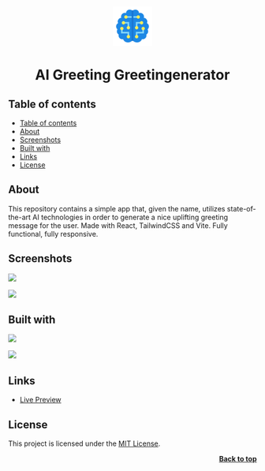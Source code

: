 <a name="readme-top"></a>

<div align="center">
  <a href="https://github.com/seesmof/">
    <img src="./public/logo.png" alt="Logo" height="80">
  </a>

<h1 align="center">AI Greeting Greetingenerator</h1>
</div>

## Table of contents

- [Table of contents](#table-of-contents)
- [About](#about)
- [Screenshots](#screenshots)
- [Built with](#built-with)
- [Links](#links)
- [License](#license)

## About

This repository contains a simple app that, given the name, utilizes state-of-the-art AI technologies in order to generate a nice uplifting greeting message for the user. Made with React, TailwindCSS and Vite. Fully functional, fully responsive.

## Screenshots

![](./public/mobile.png)

![](./public/desktop.png)

## Built with

![](https://img.shields.io/badge/React-20232A?style=for-the-badge&logo=react&logoColor=61DAFB)

![](https://img.shields.io/badge/Tailwind_CSS-38B2AC?style=for-the-badge&logo=tailwind-css&logoColor=white)

## Links

- [Live Preview](https://seesmof.github.io/ai-greeting-generator/)

## License

This project is licensed under the [MIT License](./LICENSE).

<p align="right"><a href="#readme-top"><strong>Back to top</strong></a></p>
